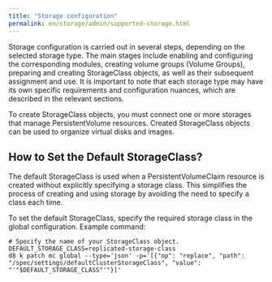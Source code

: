 ```yaml
---
title: "Storage configuration"
permalink: en/storage/admin/supported-storage.html
---
```


Storage configuration is carried out in several steps, depending on the selected storage type. The main stages include enabling and configuring the corresponding modules, creating volume groups (Volume Groups), preparing and creating StorageClass objects, as well as their subsequent assignment and use. It is important to note that each storage type may have its own specific requirements and configuration nuances, which are described in the relevant sections.

To create StorageClass objects, you must connect one or more storages that manage PersistentVolume resources. Created StorageClass objects can be used to organize virtual disks and images.

## How to Set the Default StorageClass?

The default StorageClass is used when a PersistentVolumeClaim resource is created without explicitly specifying a storage class. This simplifies the process of creating and using storage by avoiding the need to specify a class each time.

To set the default StorageClass, specify the required storage class in the global configuration. Example command:

```shell
# Specify the name of your StorageClass object.
DEFAULT_STORAGE_CLASS=replicated-storage-class
d8 k patch mc global --type='json' -p='[{"op": "replace", "path": "/spec/settings/defaultClusterStorageClass", "value": "'"$DEFAULT_STORAGE_CLASS"'"}]'
```
